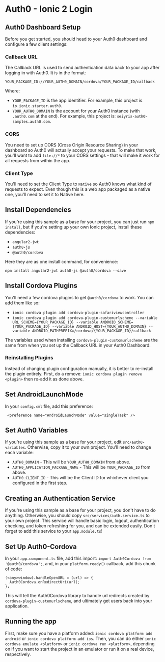 # Auth0 - Ionic 2 Login

## Auth0 Dashboard Setup

Before you get started, you should head to your Auth0 dashboard and configure a few client settings:

### Callback URL

The Callback URL is used to send authentication data back to your app after logging in with Auth0. It is in the format:

`YOUR_PACKAGE_ID://YOUR_AUTH0_DOMAIN/cordova/YOUR_PACKAGE_ID/callback`

Where:


* `YOUR_PACKAGE_ID` is the app identifier. For example, this project is `io.ionic.starter.auth0`.
* `YOUR_AUTH0_DOMAIN` is the account for your Auth0 instance (with `.auth0.com` at the end). For example, this project is: `seiyria-auth0-samples.auth0.com`.

### CORS

You need to set up CORS (Cross Origin Resource Sharing) in your dashboard so Auth0 will actually accept your requests. To make that work, you'll want to add `file://*` to your CORS settings - that will make it work for all requests from within the app.

### Client Type

You'll need to set the Client Type to `Native` so Auth0 knows what kind of requests to expect. Even though this is a web app packaged as a native one, you'll need to set it to Native here.

## Install Dependencies

If you're using this sample as a base for your project, you can just run `npm install`, but if you're setting up your own Ionic project, install these dependencies:


* `angular2-jwt`
* `auth0-js`
* `@auth0/cordova`

Here they are as one install command, for convenience:

`npm install angular2-jwt auth0-js @auth0/cordova --save`

## Install Cordova Plugins

You'll need a few cordova plugins to get `@auth0/cordova` to work. You can add them like so:


* `ionic cordova plugin add cordova-plugin-safariviewcontroller`
* `ionic cordova plugin add cordova-plugin-customurlscheme --variable URL_SCHEME={YOUR_PACKAGE_ID} --variable ANDROID_SCHEME={YOUR_PACKAGE_ID} --variable ANDROID_HOST={YOUR_AUTH0_DOMAIN} --variable ANDROID_PATHPREFIX=/cordova/{YOUR_PACKAGE_ID}/callback`

The variables used when installing `cordova-plugin-customurlscheme` are the same from when you set up the Callback URL in your Auth0 Dashboard.

### Reinstalling Plugins

Instead of changing plugin configuration manually, it is better to re-install the plugin entirely. First, do a remove: `ionic cordova plugin remove <plugin>` then re-add it as done above.

## Set AndroidLaunchMode 

In your `config.xml` file, add this preference:
```
 <preference name="AndroidLaunchMode" value="singleTask" />
```

## Set Auth0 Variables

If you're using this sample as a base for your project, edit `src/auth0-variables`. Otherwise, copy it to your own project. You'll need to change each variable:

* `AUTH0_DOMAIN` - This will be `YOUR_AUTH0_DOMAIN` from above.
* `AUTH0_APPLICATION_PACKAGE_NAME` - This will be `YOUR_PACKAGE_ID` from above.
* `AUTH0_CLIENT_ID` - This will be the Client ID for whichever client you configured in the first step.

## Creating an Authentication Service

If you're using this sample as a base for your project, you don't have to do anything. Otherwise, you should copy `src/services/auth.service.ts` to your own project. This service will handle basic login, logout, authentication checking, and token refreshing for you, and can be extended easily. Don't forget to add this service to your `app.module.ts`!

## Set Up Auth0-Cordova

In your `app.component.ts` file, add this import: `import Auth0Cordova from '@auth0/cordova';`, and, in your `platform.ready()` callback, add this chunk of code:

```
(<any>window).handleOpenURL = (url) => {
  Auth0Cordova.onRedirectUri(url);
};
```

This will tell the Auth0Cordova library to handle url redirects created by `cordova-plugin-customurlscheme`, and ultimately get users back into your application.

## Running the app

First, make sure you have a platform added: `ionic cordova platform add android` or `ionic cordova platform add ios`. Then, you can do either `ionic cordova emulate <platform>` or `ionic cordova run <platform>`, depending on if you want to start the project in an emulator or run it on a real device, respectively.
